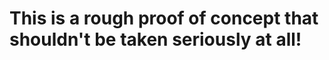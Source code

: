 This is a rough proof of concept that shouldn't be taken seriously at all!
==========================================================================